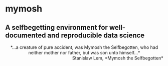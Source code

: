 # mymosh

## A selfbegetting environment for well-documented and reproducible data science

<div align="center">*…a creature of pure accident, was Mymosh the Selfbegotten, who had neither mother nor father, but was son unto himself…*</div>

<div align="right"> Stanislaw Lem, *Mymosh the Selfbegotten* </div>

